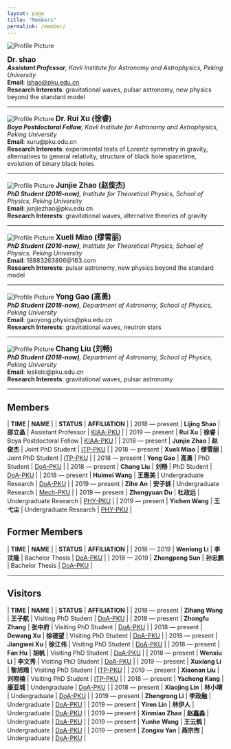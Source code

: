 ```yaml
---
layout: page
title: "Members"
permalink: /member/
---
```


<style>
  table {
    font-family: arial, sans-serif;
    border-collapse: collapse;
    width: 100%;
  }
  
  td, th {
    border: 1px solid #dddddd;
    text-align: left;
    padding: 8px;
  }
  
  tr:nth-child(odd) {
    background-color: #dddddd;
  }
</style>

<img src="{{ site.baseurl }}/assets/Shao_Lijing.png" title="Profile Picture" class="profile">

<big><b>Dr. shao</b></big><br>
<i><b>Assistant Professor</b>, Kavli Institute for Astronomy and Astrophysics,
  Peking University</i><br>
<b>Email</b>: lshao@pku.edu.cn<br>
<b>Research Interests</b>: gravitational waves, pulsar astronomy, new physics
beyond the standard model<br>

---

<img src="{{ site.baseurl }}/assets/Xu_Rui.jpeg" title="Profile Picture" class="profile">
<big><b>Dr. Rui Xu (徐睿)</b></big><br>
<i><b>Boya Postdoctoral Fellow</b>, Kavli Institute for Astronomy and Astrophysics,
  Peking University</i><br>
<b>Email</b>: xuru@pku.edu.cn  <br>
<b>Research Interests</b>: experimental tests of Lorentz symmetry in gravity,
alternatives to general relativity, structure of black hole spacetime,
evolution of binary black holes <br>

---

<img src="{{ site.baseurl }}/assets/Zhao_Junjie.png" title="Profile Picture" class="profile">
<big><b>Junjie Zhao (赵俊杰)</b></big><br>
<i><b>PhD Student (2016-now)</b>, Institute for Theoretical Physics, School of Physics, 
  Peking University</i><br>
<b>Email</b>: junjiezhao@pku.edu.cn<br>
<b>Research Interests</b>: gravitational waves, alternative theories of gravity<br>

---

<img src="{{ site.baseurl }}/assets/MiaoXueli.jpeg" title="Profile Picture" class="profile">
<big><b>Xueli Miao (缪雪丽)</b></big><br>
<i><b>PhD Student (2016-now)</b>, Institute for Theoretical Physics, School of Physics, 
  Peking University</i><br>
<b>Email</b>: 18883263806@163.com<br>
<b>Research Interests</b>: pulsar astronomy, new physics beyond the standard model<br>

---

<img src="{{ site.baseurl }}/assets/Gao_Yong.png" title="Profile Picture" class="profile">
<big><b>Yong Gao (高勇)</b></big><br>
<i><b>PhD Student (2018-now)</b>, Department of Astronomy, School of Physics, 
  Peking University</i><br>
<b>Email</b>: gaoyong.physics@pku.edu.cn <br>
<b>Research Interests</b>: gravitational waves, neutron stars <br>

---

<img src="{{ site.baseurl }}/assets/Liu_Chang.jpeg" title="Profile Picture" class="profile">
<big><b>Chang Liu (刘畅)</b></big><br>
<i><b>PhD Student (2018-now)</b>, Department of Astronomy, School of Physics, 
  Peking University</i><br>
<b>Email</b>: leslielc@pku.edu.cn <br>
<b>Research Interests</b>: gravitational waves, pulsar astronomy <br>

---

## Members

| **TIME** | **NAME** | | **STATUS** | **AFFILIATION** |
| 2018 — present | **Lijing Shao** | **邵立晶** | Assistant Professor | [KIAA-PKU](http://kiaa.pku.edu.cn/) |
| 2019 — present | **Rui Xu** | **徐睿** | Boya Postdoctoral Fellow | [KIAA-PKU](http://kiaa.pku.edu.cn/) |
| 2018 — present | **Junjie Zhao** | **赵俊杰** | Joint PhD Student | [ITP-PKU](http://itp.phy.pku.edu.cn/) |
| 2018 — present | **Xueli Miao** | **缪雪丽** | Joint PhD Student | [ITP-PKU](http://itp.phy.pku.edu.cn/) | 
| 2018 — present | **Yong Gao** | **高勇** | PhD Student | [DoA-PKU](http://astro.pku.edu.cn/index/home.htm) |
| 2018 — present | **Chang Liu** | **刘畅** | PhD Student | [DoA-PKU](http://astro.pku.edu.cn/index/home.htm) |
| 2018 — present | **Huimei Wang** | **王惠美** | Undergraduate Research | [DoA-PKU](http://astro.pku.edu.cn/index/home.htm) |
| 2019 — present | **Zihe An** | **安子訸** | Undergraduate Research | [Mech-PKU](http://web.mech.pku.edu.cn/) |
| 2019 — present | **Zhengyuan Du** | **杜政远** | Undergraduate Research | [PHY-PKU](http://www.phy.pku.edu.cn/) |
| 2019 — present | **Yichen Wang** | **王弋尘** | Undergraduate Research | [PHY-PKU](http://www.phy.pku.edu.cn/) |

<p></p>

## Former Members

| **TIME** | **NAME** | | **STATUS** | **AFFILIATION** |
| 2018 — 2019 | **Wenlong Li** | **李汶隆** | Bachelor Thesis | [DoA-PKU](http://astro.pku.edu.cn/index/home.htm) |
| 2018 — 2019 | **Zhongpeng Sun** | **孙忠鹏** | Bachelor Thesis | [DoA-PKU](http://astro.pku.edu.cn/index/home.htm) |

<p></p>

---

## Visitors

| **TIME** | **NAME** | | **STATUS** | **AFFILIATION** |
| 2018 — present | **Zihang Wang** | **王子航** | Visiting PhD Student | [DoA-PKU](http://astro.pku.edu.cn/index/home.htm) |
| 2018 — present | **Zhongfu Zhang** | **张中府** | Visiting PhD Student | [DoA-PKU](http://astro.pku.edu.cn/index/home.htm) |
| 2018 — present | **Dewang Xu** | **徐德望** | Visiting PhD Student | [DoA-PKU](http://astro.pku.edu.cn/index/home.htm) |
| 2018 — present | **Jiangwei Xu** | **徐江伟** | Visiting PhD Student | [DoA-PKU](http://astro.pku.edu.cn/index/home.htm) |
| 2018 — present | **Fan Hu** | **胡帆** | Visiting PhD Student | [DoA-PKU](http://astro.pku.edu.cn/index/home.htm) |
| 2018 — present | **Wenxiu Li** | **李文秀** | Visiting PhD Student | [DoA-PKU](http://astro.pku.edu.cn/index/home.htm) |
| 2019 — present | **Xuxiang Li** | **黎旭翔** | Visiting PhD Student | [ITP-PKU](http://itp.phy.pku.edu.cn/) | 
| 2019 — present | **Xiaonan Liu** | **刘晓楠** | Visiting PhD Student | [ITP-PKU](http://itp.phy.pku.edu.cn/) | 
| 2018 — present | **Yacheng Kang** | **康亚城** | Undergraduate | [DoA-PKU](http://astro.pku.edu.cn/index/home.htm) |
| 2018 — present | **Xiaojing Lin** | **林小靖** | Undergraduate | [DoA-PKU](http://astro.pku.edu.cn/index/home.htm) |
| 2019 — present | **Zhengrong Li** | **李政融** | Undergraduate | [DoA-PKU](http://astro.pku.edu.cn/index/home.htm) |
| 2019 — present | **Yiren Lin** | **林伊人** | Undergraduate | [DoA-PKU](http://astro.pku.edu.cn/index/home.htm) |
| 2019 — present | **Xinmiao Zhao** | **赵鑫淼** | Undergraduate | [DoA-PKU](http://astro.pku.edu.cn/index/home.htm) |
| 2019 — present | **Yunhe Wang** | **王云鹤** | Undergraduate | [DoA-PKU](http://astro.pku.edu.cn/index/home.htm) |
| 2019 — present | **Zongxu Yan** | **燕宗喣** | Undergraduate | [DoA-PKU](http://astro.pku.edu.cn/index/home.htm) |

<!--

<p></p>

## Former Visitors

| **TIME** | **NAME** | | **STATUS** | **AFFILIATION** |
| 2019 — 2019 | **Tongxuan Zhang** | **张通烜** | Undergraduate | [BIO-PKU](http://www.bio.pku.edu.cn/) |

-->

